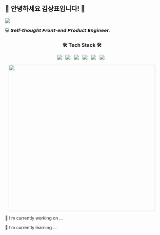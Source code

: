 ## 👋 안녕하세요 김상표입니다! 🎺
<img align='center' src='https://ifh.cc/g/PltoRa.jpg'/>


:computer: 𝙎𝙚𝙡𝙛-𝙩𝙝𝙤𝙪𝙜𝙝𝙩 𝙁𝙧𝙤𝙣𝙩-𝙚𝙣𝙙 𝙋𝙧𝙤𝙙𝙪𝙘𝙩 𝙀𝙣𝙜𝙞𝙣𝙚𝙚𝙧.
<h3 align="center"><b>🛠 Tech Stack 🛠</b></h3>

<p align="center">
  <img src="https://img.shields.io/badge/HTML5-E34F26?style=flat-square&logo=HTML5&logoColor=white"/></a> &nbsp
  <img src="https://img.shields.io/badge/CSS3-1572B6?style=flat-square&logo=CSS3&logoColor=white"/></a> &nbsp
  <img src="https://img.shields.io/badge/JavaScript-F7DF1E?style=flat-square&logo=JavaScript&logoColor=white"/></a> &nbsp
   <img src="https://img.shields.io/badge/TypeScript-3178C6?style=flat-square&logo=TypeScript&logoColor=white"/></a> &nbsp
  <img src="https://img.shields.io/badge/React-282C34?style=flat-square&logo=React&logoColor=#161b22"/></a> &nbsp
  <img src="https://img.shields.io/badge/Firebase-039BE5?style=flat-square&logo=Firebase&logoColor=white"/></a> &nbsp
</p>
<p align="center" >
  <img src='https://leetcard.jacoblin.cool/sangpyokim?ext=contest' width="480px" />
</p>


🔭 I’m currently working on ...

🌱 I’m currently learning ...
<!--
**sangpyokim/sangpyokim** is a ✨ _special_ ✨ repository because its `README.md` (this file) appears on your GitHub profile.

Here are some ideas to get you started:

- 🔭 I’m currently working on ...
- 🌱 I’m currently learning ...
- 👯 I’m looking to collaborate on ...
- 🤔 I’m looking for help with ...
- 💬 Ask me about ...
- 📫 How to reach me: ...
- 😄 Pronouns: ...
- ⚡ Fun fact: ...
-->
